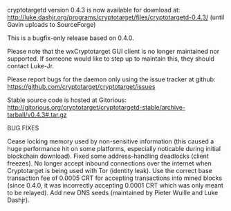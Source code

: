 cryptotargetd version 0.4.3 is now available for download at:
http://luke.dashjr.org/programs/cryptotarget/files/cryptotargetd-0.4.3/ (until Gavin uploads to SourceForge)

This is a bugfix-only release based on 0.4.0.

Please note that the wxCryptotarget GUI client is no longer maintained nor supported. If someone would like to step up to maintain this, they should contact Luke-Jr.

Please report bugs for the daemon only using the issue tracker at github:
https://github.com/cryptotarget/cryptotarget/issues

Stable source code is hosted at Gitorious:
http://gitorious.org/cryptotarget/cryptotargetd-stable/archive-tarball/v0.4.3#.tar.gz

BUG FIXES

Cease locking memory used by non-sensitive information (this caused a huge performance hit on some platforms, especially noticable during initial blockchain download).
Fixed some address-handling deadlocks (client freezes).
No longer accept inbound connections over the internet when Cryptotarget is being used with Tor (identity leak).
Use the correct base transaction fee of 0.0005 CRT for accepting transactions into mined blocks (since 0.4.0, it was incorrectly accepting 0.0001 CRT which was only meant to be relayed).
Add new DNS seeds (maintained by Pieter Wuille and Luke Dashjr).

